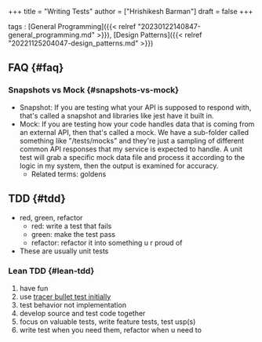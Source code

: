 +++
title = "Writing Tests"
author = ["Hrishikesh Barman"]
draft = false
+++

tags
: [General Programming]({{< relref "20230122140847-general_programming.md" >}}), [Design Patterns]({{< relref "20221125204047-design_patterns.md" >}})


## FAQ {#faq}


### Snapshots vs Mock {#snapshots-vs-mock}

-   Snapshot: If you are testing what your API is supposed to respond with, that's called a snapshot and libraries like jest have it built in.
-   Mock: If you are testing how your code handles data that is coming from an external API, then that's called a mock. We have a sub-folder called something like "/tests/mocks" and they're just a sampling of different common API responses that my service is expected to handle. A unit test will grab a specific mock data file and process it according to the logic in my system, then the output is examined for accuracy.
    -   Related terms: goldens


## TDD {#tdd}

-   red, green, refactor
    -   red: write a test that fails
    -   green: make the test pass
    -   refactor: refactor it into something u r proud of
-   These are usually unit tests


### Lean TDD {#lean-tdd}

1.  have fun
2.  use [tracer bullet test initially](https://stackoverflow.com/questions/4047335/tracer-bullets-vs-prototypes)
3.  test behavior not implementation
4.  develop source and test code together
5.  focus on valuable tests, write feature tests, test usp(s)
6.  write test when you need them, refactor when u need to
